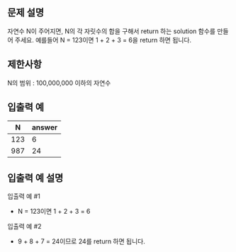 ## 문제 설명 
자연수 N이 주어지면, N의 각 자릿수의 합을 구해서 return 하는 solution 함수를 만들어 주세요.
예를들어 N = 123이면 1 + 2 + 3 = 6을 return 하면 됩니다.

## 제한사항
N의 범위 : 100,000,000 이하의 자연수

## 입출력 예
| N   | answer |
|-----|--------|
| 123 | 6      |
| 987 | 24     |
    
## 입출력 예 설명
입출력 예 #1
- N = 123이면 1 + 2 + 3 = 6

입출력 예 #2
- 9 + 8 + 7 = 24이므로 24를 return 하면 됩니다.
